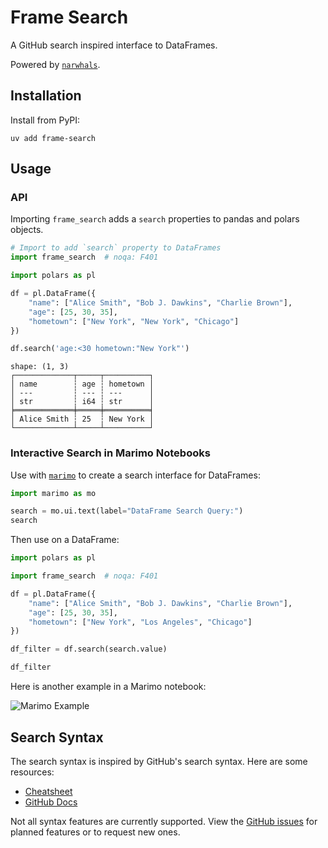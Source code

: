 # Frame Search

A GitHub search inspired interface to DataFrames.

Powered by [`narwhals`](https://narwhals-dev.github.io/narwhals/).

## Installation

Install from PyPI:

```terminal
uv add frame-search
```

## Usage

### API

Importing `frame_search` adds a `search` properties to pandas and polars objects.

```python
# Import to add `search` property to DataFrames
import frame_search  # noqa: F401

import polars as pl

df = pl.DataFrame({
    "name": ["Alice Smith", "Bob J. Dawkins", "Charlie Brown"],
    "age": [25, 30, 35],
    "hometown": ["New York", "New York", "Chicago"]
})

df.search('age:<30 hometown:"New York"')
```

```text
shape: (1, 3)
┌─────────────┬─────┬──────────┐
│ name        ┆ age ┆ hometown │
│ ---         ┆ --- ┆ ---      │
│ str         ┆ i64 ┆ str      │
╞═════════════╪═════╪══════════╡
│ Alice Smith ┆ 25  ┆ New York │
└─────────────┴─────┴──────────┘
```

### Interactive Search in Marimo Notebooks

Use with [`marimo`](https://marimo.io/) to create a search interface for DataFrames:

```python
import marimo as mo

search = mo.ui.text(label="DataFrame Search Query:")
search
```

Then use on a DataFrame:

```python
import polars as pl

import frame_search  # noqa: F401

df = pl.DataFrame({
    "name": ["Alice Smith", "Bob J. Dawkins", "Charlie Brown"],
    "age": [25, 30, 35],
    "hometown": ["New York", "Los Angeles", "Chicago"]
})

df_filter = df.search(search.value)

df_filter
```

Here is another example in a Marimo notebook:

![Marimo Example](./images/marimo-example.png)

## Search Syntax

The search syntax is inspired by GitHub's search syntax. Here are some resources:

- [Cheatsheet](https://gist.github.com/bonniss/4f0de4f599708c5268134225dda003e0)
- [GitHub Docs](https://docs.github.com/en/search-github/getting-started-with-searching-on-github/understanding-the-search-syntax)

Not all syntax features are currently supported. View the [GitHub issues](https://github.com/williambdean/frame-search/issues) for planned features or to request new ones.
